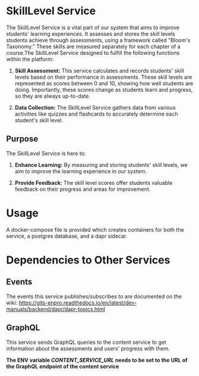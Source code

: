 # SkillLevel Service

The SkillLevel Service is a vital part of our system that aims to improve students' learning experiences. It assesses and stores the skill levels students achieve through assessments, using a framework called "Bloom's Taxonomy." These skills are measured separately for each chapter of a course.The SkillLevel Service designed to fulfill the following functions within the platform:

1. **Skill Assessment:** This service calculates and records students' skill levels based on their performance in assessments. These skill levels are represented as scores between 0 and 10, showing how well students are doing. Importantly, these scores change as students learn and progress, so they are always up-to-date.

2. **Data Collection:** The SkillLevel Service gathers data from various activities like quizzes and flashcards to accurately determine each student's skill level.

## Purpose

The SkillLevel Service is here to:

1. **Enhance Learning:** By measuring and storing students' skill levels, we aim to improve the learning experience in our system.

2. **Provide Feedback:** The skill level scores offer students valuable feedback on their progress and areas for improvement.

# Usage

A docker-compose file is provided which creates containers for both the service, a postgres database, and a dapr
sidecar.

# Dependencies to Other Services
## Events
The events this service publishes/subscribes to are documented on the wiki:
https://gits-enpro.readthedocs.io/en/latest/dev-manuals/backend/dapr/dapr-topics.html

## GraphQL
This service sends GraphQL queries to the content service to get information about the assessments and users' progress
with them.

**The ENV variable *CONTENT_SERVICE_URL* needs to be set to the URL of the GraphQL endpoint of the content service**